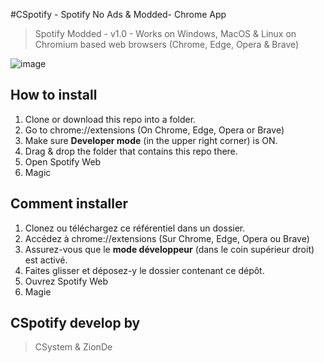 #CSpotify - Spotify No Ads & Modded- Chrome App

> Spotify Modded - v1.0 - Works on Windows, MacOS & Linux on Chromium based web browsers (Chrome, Edge, Opera & Brave)

![image](https://i.ibb.co/fQgTgHm/cspotify.png)

## How to install

1. Clone or download this repo into a folder.
1. Go to chrome://extensions (On Chrome, Edge, Opera or Brave)
2. Make sure **Developer mode** (in the upper right corner) is ON.
3. Drag & drop the folder that contains this repo there.
4. Open Spotify Web 
5. Magic 

## Comment installer

1. Clonez ou téléchargez ce référentiel dans un dossier.
1. Accédez à chrome://extensions (Sur Chrome, Edge, Opera ou Brave)
2. Assurez-vous que le **mode développeur** (dans le coin supérieur droit) est activé.
3. Faites glisser et déposez-y le dossier contenant ce dépôt.
4. Ouvrez Spotify Web
5. Magie 

## CSpotify develop by
> CSystem & ZionDe
